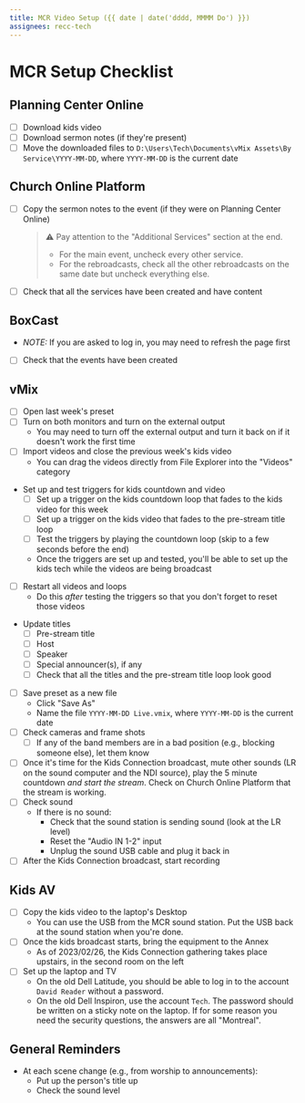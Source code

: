 ```yaml
---
title: MCR Video Setup ({{ date | date('dddd, MMMM Do') }})
assignees: recc-tech
---
```


# MCR Setup Checklist

## Planning Center Online
- [ ] Download kids video
- [ ] Download sermon notes (if they're present)
- [ ] Move the downloaded files to `D:\Users\Tech\Documents\vMix Assets\By Service\YYYY-MM-DD`, where `YYYY-MM-DD` is the current date

## Church Online Platform
- [ ] Copy the sermon notes to the event (if they were on Planning Center Online)
    > :warning: Pay attention to the "Additional Services" section at the end.
    > - For the main event, uncheck every other service.
    > - For the rebroadcasts, check all the other rebroadcasts on the same date but uncheck everything else.
- [ ] Check that all the services have been created and have content

## BoxCast
- _NOTE:_ If you are asked to log in, you may need to refresh the page first
- [ ] Check that the events have been created

## vMix
- [ ] Open last week's preset
- [ ] Turn on both monitors and turn on the external output
    - You may need to turn off the external output and turn it back on if it doesn't work the first time
- [ ] Import videos and close the previous week's kids video
    - You can drag the videos directly from File Explorer into the "Videos" category
- Set up and test triggers for kids countdown and video
    - [ ] Set up a trigger on the kids countdown loop that fades to the kids video for this week
    - [ ] Set up a trigger on the kids video that fades to the pre-stream title loop
    - [ ] Test the triggers by playing the countdown loop (skip to a few seconds before the end)
    - Once the triggers are set up and tested, you'll be able to set up the kids tech while the videos are being broadcast
- [ ] Restart all videos and loops
    - Do this _after_ testing the triggers so that you don't forget to reset those videos
- Update titles
    - [ ] Pre-stream title
    - [ ] Host
    - [ ] Speaker
    - [ ] Special announcer(s), if any
    - [ ] Check that all the titles and the pre-stream title loop look good
- [ ] Save preset as a new file
    - Click "Save As"
    - Name the file `YYYY-MM-DD Live.vmix`, where `YYYY-MM-DD` is the current date
- [ ] Check cameras and frame shots
    - [ ] If any of the band members are in a bad position (e.g., blocking someone else), let them know
- [ ] Once it's time for the Kids Connection broadcast, mute other sounds (LR on the sound computer and the NDI source), play the 5 minute countdown _and start the stream_. Check on Church Online Platform that the stream is working.
- [ ] Check sound
    - If there is no sound:
        - Check that the sound station is sending sound (look at the LR level)
        - Reset the "Audio IN 1-2" input
        - Unplug the sound USB cable and plug it back in
- [ ] After the Kids Connection broadcast, start recording

## Kids AV
- [ ] Copy the kids video to the laptop's Desktop
    - You can use the USB from the MCR sound station. Put the USB back at the sound station when you're done.
- [ ] Once the kids broadcast starts, bring the equipment to the Annex
    - As of 2023/02/26, the Kids Connection gathering takes place upstairs, in the second room on the left
- [ ] Set up the laptop and TV
    - On the old Dell Latitude, you should be able to log in to the account `David Reader` without a password.
    - On the old Dell Inspiron, use the account `Tech`. The password should be written on a sticky note on the laptop. If for some reason you need the security questions, the answers are all "Montreal".

## General Reminders
- At each scene change (e.g., from worship to announcements):
    - Put up the person's title up
    - Check the sound level
